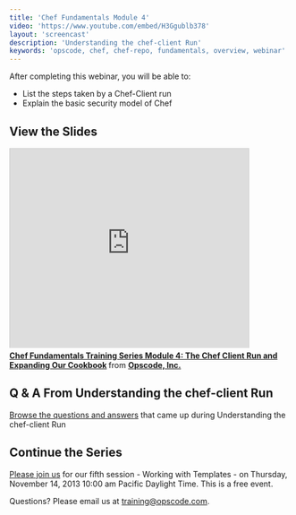 ```yaml
---
title: 'Chef Fundamentals Module 4'
video: 'https://www.youtube.com/embed/H3Ggublb378'
layout: 'screencast'
description: 'Understanding the chef-client Run'
keywords: 'opscode, chef, chef-repo, fundamentals, overview, webinar'
---
```


After completing this webinar, you will be able to:

- List the steps taken by a Chef-Client run
- Explain the basic security model of Chef

## View the Slides

<iframe src="http://www.slideshare.net/slideshow/embed_code/28131918" width="427" height="356" frameborder="0" marginwidth="0" marginheight="0" scrolling="no" style="border:1px solid #CCC;border-width:1px 1px 0;margin-bottom:5px" allowfullscreen> </iframe> <div style="margin-bottom:5px"> <strong> <a href="https://www.slideshare.net/opscode/week-4-chef-client-run-and-expanding-our-cookbook" title="Chef Fundamentals Training Series Module 4: The Chef Client Run and Expanding Our Cookbook" target="_blank">Chef Fundamentals Training Series Module 4: The Chef Client Run and Expanding Our Cookbook</a> </strong> from <strong><a href="http://www.slideshare.net/opscode" target="_blank">Opscode, Inc.</a></strong> </div>

## Q & A From Understanding the chef-client Run

[Browse the questions and answers][fundi-week-4-qa] that came up during Understanding the chef-client Run

## Continue the Series

[Please join us][week-5-signup] for our fifth session - Working with Templates - on Thursday, November 14, 2013 10:00 am Pacific Daylight Time. This is a free event.

Questions? Please email us at [training@opscode.com][trainging-at-opscode-com].

[fundi-week-1]: /screencasts/fundi-webinar-week-1
[fundi-week-2]: /screencasts/fundi-webinar-week-2
[fundi-week-3]: /screencasts/fundi-webinar-week-3
[week-5-signup]: http://pages.opscode.com/20131114-chef-fundamentals-module-5.html
[fundi-week-4-qa]: http://pages.opscode.com/rs/opscode/images/chef-fundamentals-module4-qa.pdf
[trainging-at-opscode-com]: mailto:training@opscode.com
